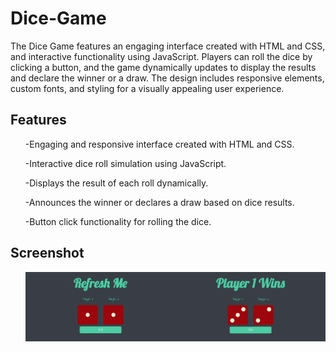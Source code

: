 <style>
  img{
    padding=10px;
  }
</style>

# Dice-Game
The Dice Game features an engaging interface created with HTML and CSS, and interactive functionality using JavaScript. Players can roll the dice by clicking a button, and the game dynamically updates to display the results and declare the winner or a draw. The design includes responsive elements, custom fonts, and styling for a visually appealing user experience.

## Features
<ul>-Engaging and responsive interface created with HTML and CSS.</ul>
<ul>-Interactive dice roll simulation using JavaScript.</ul>
<ul>-Displays the result of each roll dynamically.</ul>
<ul>-Announces the winner or declares a draw based on dice results.</ul>
<ul>-Button click functionality for rolling the dice.</ul>

## Screenshot
<ul><img src="preview/d1.png" width=50%><img src="preview/d2.png" width=50%></ul>
